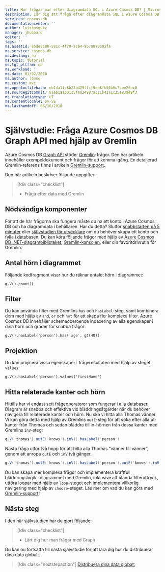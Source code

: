 ```yaml
---
title: Hur frågar man efter diagramdata SQL i Azure Cosmos DB? | Microsoft Docs
description: Lär dig att fråga efter diagramdata SQL i Azure Cosmos DB
services: cosmos-db
documentationcenter: ''
author: luisbosquez
manager: jhubbard
editor: ''
tags: ''
ms.assetid: 8bde5c80-581c-4f70-acb4-9578873c92fa
ms.service: cosmos-db
ms.devlang: na
ms.topic: tutorial
ms.tgt_pltfrm: na
ms.workload: ''
ms.date: 01/02/2018
ms.author: lbosq
ms.custom: mvc
ms.openlocfilehash: eb1da11c8b27a429ffcf9ea8fb50b6c7cee26ec0
ms.sourcegitcommit: 8aab1aab0135fad24987a311b42a1c25a839e9f3
ms.translationtype: HT
ms.contentlocale: sv-SE
ms.lasthandoff: 03/16/2018
---
```

# <a name="tutorial-query-azure-cosmos-db-graph-api-by-using-gremlin"></a>Självstudie: Fråga Azure Cosmos DB Graph API med hjälp av Gremlin

Azure Cosmos DB [Graph API](graph-introduction.md) stöder [Gremlin](https://github.com/tinkerpop/gremlin/wiki)-frågor. Den här artikeln innehåller exempeldokument och frågor för att komma igång. En detaljerad Gremlin-referens finns i artikeln [Gremlin-support](gremlin-support.md).

Den här artikeln beskriver följande uppgifter: 

> [!div class="checklist"]
> * Fråga efter data med Gremlin

## <a name="prerequisites"></a>Nödvändiga komponenter

För att de här frågorna ska fungera måste du ha ett konto i Azure Cosmos DB och ha diagramdata i behållaren. Har du detta? Slutför [snabbstarten på 5 minuter](create-graph-dotnet.md) eller [självstudien för utvecklare](tutorial-query-graph.md) om du behöver skapa ett konto och fylla i databasen. Du kan köra följande frågor med hjälp av [Azure Cosmos DB .NET-diagrambiblioteket](graph-sdk-dotnet.md), [Gremlin-konsolen](https://tinkerpop.apache.org/docs/current/reference/#gremlin-console), eller din favoritdrivrutin för Gremlin.

## <a name="count-vertices-in-the-graph"></a>Antal hörn i diagrammet

Följande kodfragment visar hur du räknar antalet hörn i diagrammet:

```
g.V().count()
```

## <a name="filters"></a>Filter

Du kan använda filter med Gremlins `has` och `hasLabel`-steg, samt kombinera dem med hjälp av `and`, `or` och `not` för att skapa fler komplexa filter. Azure Cosmos DB innehåller schemaoberoende indexering av alla egenskaper i dina hörn och grader för snabba frågor:

```
g.V().hasLabel('person').has('age', gt(40))
```

## <a name="projection"></a>Projektion

Du kan projicera vissa egenskaper i frågeresultaten med hjälp av steget `values`:

```
g.V().hasLabel('person').values('firstName')
```

## <a name="find-related-edges-and-vertices"></a>Hitta relaterade kanter och hörn

Hittills har vi endast sett frågeoperatorer som fungerar i alla databaser. Diagram är snabba och effektiva vid bläddringsåtgärder när du behöver navigera till relaterade kanter och hörn. Nu ska vi hitta alla Thomas vänner. Vi kan göra detta med hjälp av Gremlins `outE`-steg för att söka efter alla ut-kanter från Thomas och sedan bläddra till in-hörnen från dessa kanter med Gremlins `inV`-steg:

```cs
g.V('thomas').outE('knows').inV().hasLabel('person')
```

Nästa fråga utför två hopp för att hitta alla Thomas ”vänner till vänner”, genom att anropa `outE` och `inV` två gånger. 

```cs
g.V('thomas').outE('knows').inV().hasLabel('person').outE('knows').inV().hasLabel('person')
```

Du kan skapa mer komplexa frågor och implementera kraftfull bläddringslogik i diagrammet med Gremlin, inklusive att blanda filteruttryck, utföra loopar med hjälp av `loop`-steget och implementera villkorlig navigering med hjälp av `choose`-steget. Läs mer om vad du kan göra med [Gremlin-support](gremlin-support.md)!

## <a name="next-steps"></a>Nästa steg

I den här självstudien har du gjort följande:

> [!div class="checklist"]
> * Lärt dig hur man frågar med Graph 

Du kan nu fortsätta till nästa självstudie för att lära dig hur du distribuerar dina data globalt.

> [!div class="nextstepaction"]
> [Distribuera dina data globalt](tutorial-global-distribution-sql-api.md)
